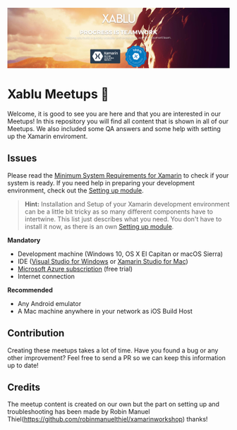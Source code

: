 ![Header](Misc/xablu_header.png)

# Xablu Meetups 📱
Welcome, it is good to see you are here and that you are interested in our Meetups! In this repository you will find all content that is shown in all of our Meetups. We also included some QA answers and some help with setting up the Xamarin enviroment.

## Issues
Please read the [Minimum System Requirements for Xamarin](https://developer.xamarin.com/guides/cross-platform/getting_started/requirements/) to check if your system is ready. If you need help in preparing your development environment, check out the [Setting up module](/Setting%20up%20and%20troubleshooting).

> **Hint:** Installation and Setup of your Xamarin development environment can be a little bit tricky as so many different components have to intertwine. This list just describes what you need. You don't have to install it now, as there is an own  [Setting up module](/Setting%20up%20and%20troubleshooting).

**Mandatory**
- Development machine (Windows 10, OS X El Capitan or macOS Sierra)
- IDE ([Visual Studio for Windows](https://www.visualstudio.com/downloads/) or [Xamarin Studio for Mac](https://www.xamarin.com/download))
- [Microsoft Azure subscription](https://azure.microsoft.com/en-us/free/) (free trial)
- Internet connection

**Recommended**
- Any Android emulator
- A Mac machine anywhere in your network as iOS Build Host

## Contribution
Creating these meetups takes a lot of time. Have you found a bug or any other improvement? Feel free to send a PR so we can keep this information up to date!

## Credits
The meetup content is created on our own but the part on setting up and troubleshooting has been made by Robin Manuel Thiel(https://github.com/robinmanuelthiel/xamarinworkshop) thanks!
